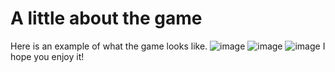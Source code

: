 # A little about the game
Here is an example of what the game looks like. 
![image](https://user-images.githubusercontent.com/104257872/209794494-ad59b586-7181-4266-9e23-c52841133522.png)
![image](https://user-images.githubusercontent.com/104257872/209794586-6eaaff6b-e624-41e3-aed6-c0b7680d6117.png)
![image](https://user-images.githubusercontent.com/104257872/209794745-fb11c436-f24e-4684-96bf-82a4fc9af84b.png)
I hope you enjoy it!
